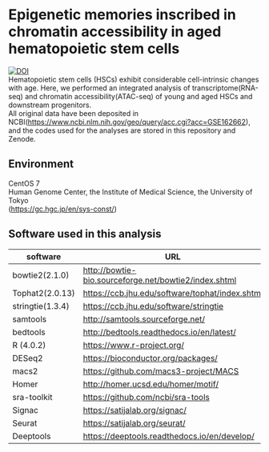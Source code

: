 # Epigenetic memories inscribed in chromatin accessibility in aged hematopoietic stem cells
[![DOI](https://zenodo.org/badge/414846295.svg)](https://zenodo.org/badge/latestdoi/414846295)<br>
Hematopoietic stem cells (HSCs) exhibit considerable cell-intrinsic changes with age. Here, we performed an integrated analysis of transcriptome(RNA-seq) and chromatin accessibility(ATAC-seq) of young and aged HSCs and downstream progenitors.  
All original data have been deposited in NCBI(https://www.ncbi.nlm.nih.gov/geo/query/acc.cgi?acc=GSE162662), and the codes used for the analyses are stored in this repository and Zenode.
## Environment
CentOS 7  
Human Genome Center, the Institute of Medical Science, the University of Tokyo  
(https://gc.hgc.jp/en/sys-const/)

## Software used in this analysis
|  software  |  URL  |
| ---- | ---- |
|  bowtie2(2.1.0)  |  http://bowtie-bio.sourceforge.net/bowtie2/index.shtml  |
|  Tophat2(2.0.13) |  https://ccb.jhu.edu/software/tophat/index.shtml |
|  stringtie(1.3.4) |  https://ccb.jhu.edu/software/stringtie |
|  samtools |  http://samtools.sourceforge.net/  |
|  bedtools |  http://bedtools.readthedocs.io/en/latest/ |
|  R (4.0.2)  |  https://www.r-project.org/ |
|  DESeq2  |  https://bioconductor.org/packages/ |
|  macs2  |  https://github.com/macs3-project/MACS |
|  Homer  |  http://homer.ucsd.edu/homer/motif/ |
|  sra-toolkit  |  https://github.com/ncbi/sra-tools |
|  Signac  |  https://satijalab.org/signac/ |
|  Seurat  |  https://satijalab.org/seurat/ |
|  Deeptools  |  https://deeptools.readthedocs.io/en/develop/ |
